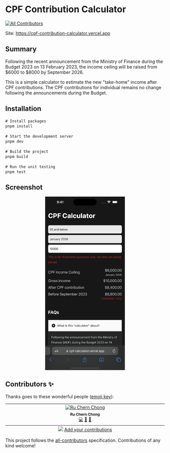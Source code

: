 # CPF Contribution Calculator

<!-- ALL-CONTRIBUTORS-BADGE:START - Do not remove or modify this section -->

[![All Contributors](https://img.shields.io/badge/all_contributors-1-orange.svg?style=flat-square)](#contributors-)

<!-- ALL-CONTRIBUTORS-BADGE:END -->

Site: https://cpf-contribution-calculator.vercel.app

## Summary

Following the recent announcement from the Ministry of Finance during the Budget 2023 on 13 February 2023, the income ceiling will be raised from $6000 to $8000 by September 2026.

This is a simple calculator to estimate the new "take-home" income after CPF contributions. The CPF contributions for individual remains no change following the announcements during the Budget.

## Installation

```shell
# Install packages
pnpm install

# Start the development server
pnpm dev

# Build the project
pnpm build

# Run the unit testing
pnpm test
```

## Screenshot

<p align="center">
    <img src="screenshot.png" width="50%" height="50%" alt="Screenshot">
</p>

## Contributors ✨

Thanks goes to these wonderful people ([emoji key](https://allcontributors.org/docs/en/emoji-key)):

<!-- ALL-CONTRIBUTORS-LIST:START - Do not remove or modify this section -->
<!-- prettier-ignore-start -->
<!-- markdownlint-disable -->
<table>
  <tbody>
    <tr>
      <td align="center" valign="top" width="14.28%"><a href="https://ruchern.xyz/"><img src="https://avatars.githubusercontent.com/u/10343662?v=4?s=100" width="100px;" alt="Ru Chern Chong"/><br /><sub><b>Ru Chern Chong</b></sub></a><br /><a href="https://github.com/ruchernchong/cpf-contribution-calculator/commits?author=ruchernchong" title="Code">💻</a> <a href="#design-ruchernchong" title="Design">🎨</a> <a href="https://github.com/ruchernchong/cpf-contribution-calculator/commits?author=ruchernchong" title="Documentation">📖</a></td>
    </tr>
  </tbody>
  <tfoot>
    <tr>
      <td align="center" size="13px" colspan="7">
        <img src="https://raw.githubusercontent.com/all-contributors/all-contributors-cli/1b8533af435da9854653492b1327a23a4dbd0a10/assets/logo-small.svg">
          <a href="https://all-contributors.js.org/docs/en/bot/usage">Add your contributions</a>
        </img>
      </td>
    </tr>
  </tfoot>
</table>

<!-- markdownlint-restore -->
<!-- prettier-ignore-end -->

<!-- ALL-CONTRIBUTORS-LIST:END -->

This project follows the [all-contributors](https://github.com/all-contributors/all-contributors) specification. Contributions of any kind welcome!
